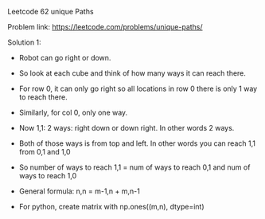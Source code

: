 Leetcode 62 unique Paths

Problem link: https://leetcode.com/problems/unique-paths/

Solution 1:
+ Robot can go right or down.
+ So look at each cube and think of how many ways it can reach there.
+ For row 0, it can only go right so all locations in row 0 there is only 1 way to reach there.
+ Similarly, for col 0, only one way.
+ Now 1,1: 2 ways: right down or down right. In other words 2 ways. 
+ Both of those ways is from top and left. In other words you can reach 1,1 from 0,1 and 1,0
+ So number of ways to reach 1,1 = num of ways to reach 0,1 and num of ways to reach 1,0
+ General formula: n,n = m-1,n + m,n-1

+ For python, create matrix with np.ones((m,n), dtype=int)

